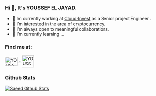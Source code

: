 ### Hi 👋, It's YOUSSEF EL JAYAD.

- 🔭 Im currently working at [Cloud-Invest](https://cloud-invest.com/) as a Senior project Engineer .
- 🌱 I’m interested in the area of cryptocurrency. 
- 👯 I’m always open to meaningful collaborations.
- 🌱 I’m currently learning ...




### Find me at:
<a href="https://www.linkedin.com/in/youssef-el-jayad-963938114/" target="blank">
<img align="center" src="https://raw.githubusercontent.com/rahuldkjain/github-profile-readme-generator/master/src/images/icons/Social/linked-in-alt.svg" alt="YOUSSEFELJAYAD" height="30" width="40" /> - </a><a href="https://eljayad.com/" target="blank"><img align="center" src="https://eljayad.com/assets/images/logo/eljayad.png" alt="YOUSSEFELJAYAD" height="40" width="40" /></a>




### Github Stats
[![Saeed Github Stats](https://github-readme-stats.vercel.app/api?username=YOUSSEFELJAYAD&count_private=true&theme=default&show_icons=true)](https://github.com/YOUSSEFELJAYAD)



<!---
YOUSSEFELJAYAD/YOUSSEFELJAYAD is a ✨ special ✨ repository because its `README.md` (this file) appears on your GitHub profile.
You can click the Preview link to take a look at your changes.
--->
